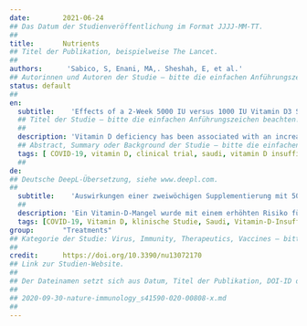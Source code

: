 ```yaml
---
date:        2021-06-24
## Das Datum der Studienveröffentlichung im Format JJJJ-MM-TT.
##
title:       Nutrients
## Titel der Publikation, beispielweise The Lancet.
##
authors:      'Sabico, S, Enani, MA,. Sheshah, E, et al.'
## Autorinnen und Autoren der Studie – bitte die einfachen Anführungszeichen beachten!
status: default
##
en:
  subtitle:    'Effects of a 2-Week 5000 IU versus 1000 IU Vitamin D3 Supplementation on Recovery of Symptoms in Patients with Mild to Moderate Covid-19: A Randomized Clinical Trial'
  ## Titel der Studie – bitte die einfachen Anführungszeichen beachten!
  ##
  description: 'Vitamin D deficiency has been associated with an increased risk of COVID-19 severity. This multi-center randomized clinical trial aims to determine the effects of 5000 IU versus 1000 IU daily oral vitamin D3 supplementation in the recovery of symptoms and other clinical parameters among mild to moderate COVID-19 patients with sub-optimal vitamin D status. Study Design and Setting: A total of 69 reverse transcriptase polymerase chain reaction (RT-PCR) SARS-CoV-2 positive adults who were hospitalized for mild to moderate COVID-19 disease were allocated to receive once daily for 2 weeks either 5000 IU oral vitamin D3 (n = 36, 21 males; 15 females) or 1000 IU oral vitamin D3 (standard control) (n = 33, 13 males; 20 females). Anthropometrics were measured and blood samples were taken pre- and post-supplementation. Fasting blood glucose, lipids, serum 25(OH)D, and inflammatory markers were measured. COVID-19 symptoms were noted on admission and monitored until full recovery. Results: Vitamin D supplementation for 2 weeks caused a significant increase in serum 25(OH)D levels in the 5000 IU group only (adjusted p = 0.003). Within-group comparisons also showed a significant decrease in BMI and IL-6 levels overtime in both groups (p-values < 0.05) but was not clinically significant in between-group comparisons. Kaplan–Meier survival analysis revealed that the 5000 IU group had a significantly shorter time to recovery (days) than the 1000 IU group in resolving cough, even after adjusting for age, sex, baseline BMI, and D-dimer, and ageusia (loss of taste). Conclusion: A 5000 IU daily oral vitamin D3 supplementation for 2 weeks reduces the time to recovery for cough and gustatory sensory loss among patients with sub-optimal vitamin D status and mild to moderate COVID-19 symptoms. The use of 5000 IU vitamin D3 as an adjuvant therapy for COVID-19 patients with suboptimal vitamin D status, even for a short duration, is recommended.'
  ## Abstract, Summary oder Background der Studie – bitte die einfachen Anführungszeichen beachten!
  tags: [ COVID-19, vitamin D, clinical trial, saudi, vitamin D insufficiency]
  ##
de: 
## Deutsche DeepL-Übersetzung, siehe www.deepl.com.
##
  subtitle:    'Auswirkungen einer zweiwöchigen Supplementierung mit 5000 IE gegenüber 1000 IE Vitamin D3 auf die Verringerung der Symptome bei Patienten mit leichter bis mittelschwerer Covid-19-Erkrankung: Eine randomisierte klinische Studie'
  ##
  description: 'Ein Vitamin-D-Mangel wurde mit einem erhöhten Risiko für den Schweregrad von COVID-19 in Verbindung gebracht. Diese multizentrische, randomisierte klinische Studie zielt darauf ab, die Auswirkungen einer täglichen oralen Vitamin-D3-Supplementierung mit 5000 IE im Vergleich zu 1000 IE auf die Verringerung der Symptome und andere klinische Parameter bei leicht bis mittelschwer an COVID-19 erkrankten Patienten mit suboptimalem Vitamin-D-Status zu untersuchen. Insgesamt 69 Reverse-Transkriptase-Polymerase-Kettenreaktion (RT-PCR) SARS-CoV-2-positive Erwachsene, die wegen einer leichten bis mittelschweren COVID-19-Erkrankung ins Krankenhaus eingeliefert wurden, erhielten zwei Wochen lang einmal täglich entweder 5000 IE orales Vitamin D3 (n = 36, 21 Männer; 15 Frauen) oder 1000 IE orales Vitamin D3 (Standardkontrolle) (n = 33, 13 Männer; 20 Frauen). Vor und nach der Supplementierung wurden die anthropometrischen Daten gemessen und Blutproben entnommen. Nüchternblutglukose, Lipide, Serum 25(OH)D und Entzündungsmarker wurden gemessen. Die COVID-19-Symptome wurden bei der Aufnahme erfasst und bis zur vollständigen Genesung überwacht. Eine 2-wöchige Vitamin-D-Supplementierung führte nur in der Gruppe mit 5000 IE zu einem signifikanten Anstieg des Serum-25(OH)D-Spiegels. Vergleiche innerhalb der Gruppen zeigten auch einen signifikanten Rückgang des BMI und der IL-6-Werte im Laufe der Zeit in beiden Gruppen, der jedoch bei Vergleichen zwischen den Gruppen nicht klinisch signifikant war. Die Kaplan-Meier-Überlebensanalyse ergab, dass die 5000-IU-Gruppe eine signifikant kürzere Zeit bis zur Genesung (Tage) hatte als die 1000-IU-Gruppe, was das Abklingen des Hustens betraf, selbst nach Anpassung für Alter, Geschlecht, Ausgangs-BMI und D-Dimer und Ageusie (Geschmacksverlust). Eine tägliche orale Vitamin-D3-Supplementierung von 5000 IE über einen Zeitraum von zwei Wochen verkürzt bei Patienten mit suboptimalem Vitamin-D-Status und leichten bis mittelschweren COVID-19-Symptomen die Zeit bis zur Genesung bei Husten und Geschmacksstörungen. Die Verwendung von 5000 IE Vitamin D3 als adjuvante Therapie für COVID-19-Patienten mit suboptimalem Vitamin-D-Status, auch für kurze Zeit, wird empfohlen.'
  tags: [COVID-19, Vitamin D, klinische Studie, Saudi, Vitamin-D-Insuffizienz]
group:       "Treatments"
## Kategorie der Studie: Virus, Immunity, Therapeutics, Vaccines – bitte die Anführungszeichen beachten!
##
credit:      https://doi.org/10.3390/nu13072170
## Link zur Studien-Website.
##
## Der Dateinamen setzt sich aus Datum, Titel der Publikation, DOI-ID der Studie (nach dem letzten Slash) und der Dateiendung zusammen. Bitte den Unterstrich vor der DOI-ID beachten!
##
## 2020-09-30-nature-immunology_s41590-020-00808-x.md
##
---
```

<object data="{{ page.link }}" style='height:calc(100vh - 400px); width: 100%' type='application/pdf'></object>